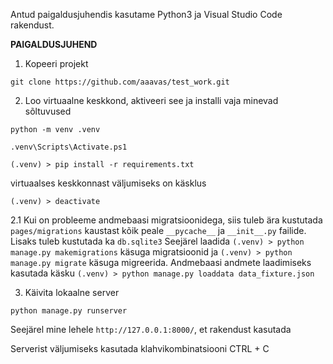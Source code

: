 Antud paigaldusjuhendis kasutame Python3 ja Visual Studio Code rakendust.


<b>PAIGALDUSJUHEND</b>
1. Kopeeri projekt

```git clone https://github.com/aaavas/test_work.git```


2. Loo virtuaalne keskkond, aktiveeri see ja installi vaja minevad sõltuvused

```python -m venv .venv```

```.venv\Scripts\Activate.ps1```

```(.venv) > pip install -r requirements.txt```
	
virtuaalses keskkonnast väljumiseks on käsklus

```(.venv) > deactivate```
	
2.1 Kui on probleeme andmebaasi migratsioonidega, siis tuleb ära kustutada ```pages/migrations``` kaustast kõik peale ```__pycache__``` ja ```__init__.py``` failide. Lisaks tuleb kustutada ka ```db.sqlite3```
Seejärel laadida ```(.venv) > python manage.py makemigrations``` käsuga migratsioonid ja ```(.venv) > python manage.py migrate``` käsuga migreerida. 
Andmebaasi andmete laadimiseks kasutada käsku ```(.venv) > python manage.py loaddata data_fixture.json```

3. Käivita lokaalne server

```python manage.py runserver```
	
Seejärel mine lehele ```http://127.0.0.1:8000/```, et rakendust kasutada


Serverist väljumiseks kasutada klahvikombinatsiooni CTRL + C



